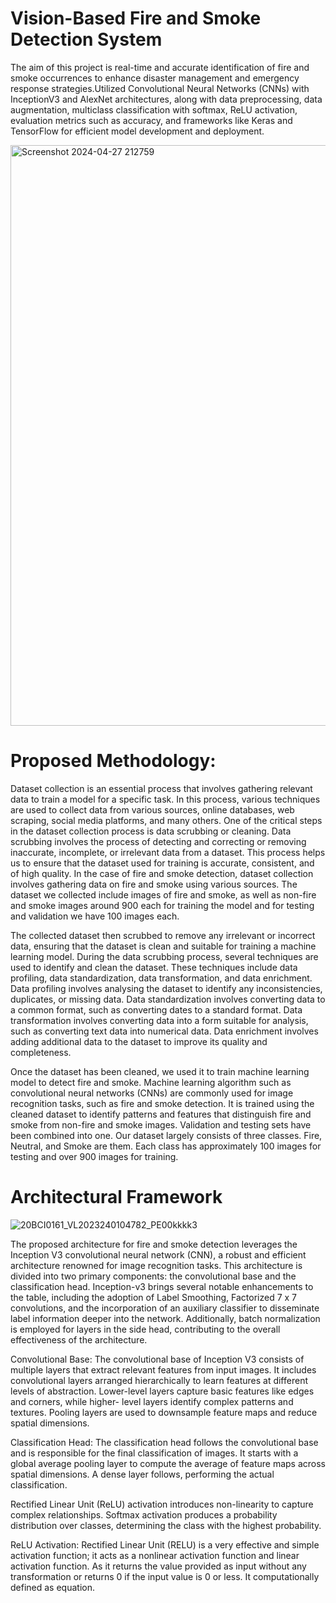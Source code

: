 # Vision-Based Fire and Smoke Detection System
 The aim of this project is real-time and accurate identification of fire and smoke occurrences to enhance disaster management and emergency response strategies.Utilized Convolutional Neural Networks (CNNs) with InceptionV3 and AlexNet architectures, along with data preprocessing, data augmentation, multiclass classification with softmax, ReLU activation, evaluation metrics such as accuracy, and frameworks like Keras and TensorFlow for efficient model development and deployment.

<img width="929" alt="Screenshot 2024-04-27 212759" src="https://github.com/Abhishek-Raj-Chauhan/Vision-Based-Fire-and-Smoke-Detection-System/assets/100334669/5dc952fe-d091-4aa2-98fe-d53fdacfdecc">

# Proposed Methodology:

Dataset collection is an essential process that involves gathering relevant data to train a model for a specific task. In this process, various techniques are used to collect data from various sources, online
databases, web scraping, social media platforms, and many others. One of the critical steps in the dataset collection process is data scrubbing or cleaning. Data scrubbing involves the process of detecting and correcting or removing inaccurate, incomplete, or irrelevant data from a dataset. This process helps us to ensure that the dataset used for training is accurate, consistent, and of high quality. In the case of fire and smoke detection, dataset collection involves gathering data on fire and smoke using various sources. The dataset we collected include images of fire and smoke, as well as non-fire and smoke images around 900 each for training the model and for testing and validation we have 100 images each.

The collected dataset then scrubbed to remove any irrelevant or incorrect data, ensuring that the dataset is clean and suitable for training a machine learning model.
During the data scrubbing process, several techniques are used to identify and clean the dataset. These techniques include data profiling, data standardization, data transformation, and data enrichment. Data profiling involves analysing the dataset to identify any inconsistencies, duplicates, or missing data. Data standardization involves converting data to a common format, such as converting dates to a standard format. Data transformation involves converting data into a form suitable for analysis, such as
converting text data into numerical data. Data enrichment involves adding additional data to the dataset
to improve its quality and completeness.

Once the dataset has been cleaned, we used it to train machine learning model to detect fire and smoke.
Machine learning algorithm such as convolutional neural networks (CNNs) are commonly used for
image recognition tasks, such as fire and smoke detection. It is trained using the cleaned dataset to identify patterns and features that distinguish fire and smoke from non-fire and smoke images.
Validation and testing sets have been combined into one. Our dataset largely consists of three classes.
Fire, Neutral, and Smoke are them. Each class has approximately 100 images for testing and over 900 images for training.

# Architectural Framework

![20BCI0161_VL2023240104782_PE00kkkk3](https://github.com/Abhishek-Raj-Chauhan/Vision-Based-Fire-and-Smoke-Detection-System/assets/100334669/2a73c204-398c-4dec-9a35-f783a168944e)

The proposed architecture for fire and smoke detection leverages the Inception V3 convolutional neural network (CNN), a robust and efficient architecture renowned for image recognition tasks. This architecture is divided into two primary components: the convolutional base and the classification head. Inception-v3 brings several notable enhancements to the table, including the adoption of Label Smoothing, Factorized 7 x 7 convolutions, and the incorporation of an auxiliary classifier to disseminate label information deeper into the network. Additionally, batch normalization is employed for layers in the side head, contributing to the overall effectiveness of the architecture.

Convolutional Base: The convolutional base of Inception V3 consists of multiple layers that extract relevant features from input images. It includes convolutional layers arranged hierarchically to learn features at different levels of abstraction. Lower-level layers capture basic features like edges and corners, while higher- level layers identify complex patterns and textures. Pooling layers are used to downsample feature maps and reduce spatial dimensions.

Classification Head: The classification head follows the convolutional base and is responsible for the final classification of images. It starts with a global average pooling layer to compute the average of feature maps across spatial dimensions. A dense layer follows, performing the actual classification. 

Rectified Linear Unit (ReLU) activation introduces non-linearity to capture complex relationships. Softmax activation produces a probability distribution over classes, determining the class with the highest probability.

ReLU Activation: Rectified Linear Unit (RELU) is a very effective and simple activation function; it acts as a nonlinear activation function and linear activation function. As it returns the value provided as input without any transformation or returns 0 if the input value is 0 or less. It computationally defined as equation.
